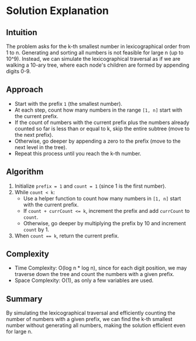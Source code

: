 # Solution Explanation

## Intuition
The problem asks for the k-th smallest number in lexicographical order from 1 to n. Generating and sorting all numbers is not feasible for large n (up to 10^9). Instead, we can simulate the lexicographical traversal as if we are walking a 10-ary tree, where each node's children are formed by appending digits 0-9.

## Approach
- Start with the prefix `1` (the smallest number).
- At each step, count how many numbers in the range `[1, n]` start with the current prefix.
- If the count of numbers with the current prefix plus the numbers already counted so far is less than or equal to k, skip the entire subtree (move to the next prefix).
- Otherwise, go deeper by appending a zero to the prefix (move to the next level in the tree).
- Repeat this process until you reach the k-th number.

## Algorithm
1. Initialize `prefix = 1` and `count = 1` (since 1 is the first number).
2. While `count < k`:
   - Use a helper function to count how many numbers in `[1, n]` start with the current prefix.
   - If `count + currCount <= k`, increment the prefix and add `currCount` to `count`.
   - Otherwise, go deeper by multiplying the prefix by 10 and increment `count` by 1.
3. When `count == k`, return the current prefix.

## Complexity
- Time Complexity: O(log n * log n), since for each digit position, we may traverse down the tree and count the numbers with a given prefix.
- Space Complexity: O(1), as only a few variables are used.

## Summary
By simulating the lexicographical traversal and efficiently counting the number of numbers with a given prefix, we can find the k-th smallest number without generating all numbers, making the solution efficient even for large n.
